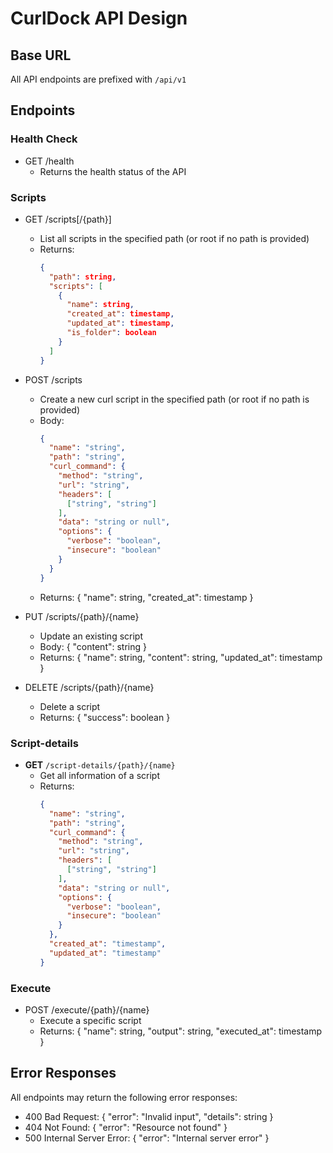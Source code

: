 # CurlDock API Design

## Base URL
All API endpoints are prefixed with `/api/v1`

## Endpoints

### Health Check
- GET /health
  - Returns the health status of the API

### Scripts
- GET /scripts[/{path}]
  - List all scripts in the specified path (or root if no path is provided)
  - Returns: 
    ```json
    { 
      "path": string, 
      "scripts": [
        { 
          "name": string, 
          "created_at": timestamp, 
          "updated_at": timestamp, 
          "is_folder": boolean 
        }
      ]
    }
    ```

- POST /scripts
  - Create a new curl script in the specified path (or root if no path is provided)
  - Body: 
    ```json
    {
      "name": "string",
      "path": "string",
      "curl_command": {
        "method": "string",
        "url": "string",
        "headers": [
          ["string", "string"]
        ],
        "data": "string or null",
        "options": {
          "verbose": "boolean",
          "insecure": "boolean"
        }
      }
    }
    ```
  - Returns: { "name": string, "created_at": timestamp }

- PUT /scripts/{path}/{name}
  - Update an existing script
  - Body: { "content": string }
  - Returns: { "name": string, "content": string, "updated_at": timestamp }

- DELETE /scripts/{path}/{name}
  - Delete a script
  - Returns: { "success": boolean }


### Script-details

- **GET** `/script-details/{path}/{name}`
  - Get all information of a script
  - Returns:
    ```json
    {
      "name": "string",
      "path": "string",
      "curl_command": {
        "method": "string",
        "url": "string",
        "headers": [
          ["string", "string"]
        ],
        "data": "string or null",
        "options": {
          "verbose": "boolean",
          "insecure": "boolean"
        }
      },
      "created_at": "timestamp",
      "updated_at": "timestamp"
    }
    ```

### Execute

- POST /execute/{path}/{name}
  - Execute a specific script
  - Returns: { "name": string, "output": string, "executed_at": timestamp }


## Error Responses
All endpoints may return the following error responses:
- 400 Bad Request: { "error": "Invalid input", "details": string }
- 404 Not Found: { "error": "Resource not found" }
- 500 Internal Server Error: { "error": "Internal server error" }
